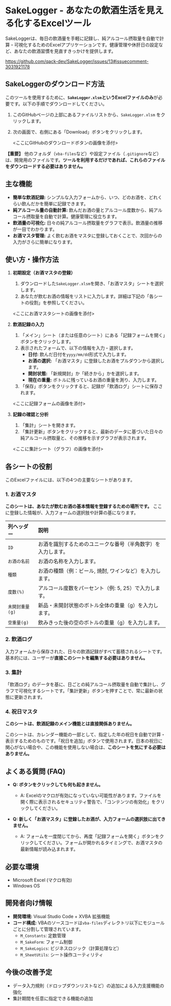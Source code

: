 # SakeLogger - あなたの飲酒生活を見える化するExcelツール

SakeLoggerは、毎日の飲酒量を手軽に記録し、純アルコール摂取量を自動で計算・可視化するためのExcelアプリケーションです。健康管理や休肝日の設定など、あなたの飲酒習慣を見直すきっかけを提供します。

https://github.com/qack-dev/SakeLogger/issues/13#issuecomment-3031921178

## SakeLoggerのダウンロード方法

このツールを使用するために、**`SakeLogger.xlsm`というExcelファイルのみ**が必要です。以下の手順でダウンロードしてください。

1.  このGitHubページの上部にあるファイルリストから、`SakeLogger.xlsm` をクリックします。
2.  次の画面で、右側にある「Download」ボタンをクリックします。

    <ここにGitHubのダウンロードボタンの画像を添付>

**【重要】**
他のフォルダ（`vba-files`など）や設定ファイル（`.gitignore`など）は、開発用のファイルです。**ツールを利用するだけであれば、これらのファイルをダウンロードする必要はありません。**

## 主な機能

*   **簡単な飲酒記録:** シンプルな入力フォームから、いつ、どのお酒を、どれくらい飲んだかを簡単に記録できます。
*   **純アルコール量の自動計算:** 飲んだお酒の量とアルコール度数から、純アルコール摂取量を自動で計算。健康管理に役立ちます。
*   **飲酒量の可視化:** 日々の純アルコール摂取量をグラフで表示。飲酒量の推移が一目でわかります。
*   **お酒マスタ管理:** よく飲むお酒をマスタに登録しておくことで、次回からの入力がさらに簡単になります。

## 使い方・操作方法

1.  **初期設定（お酒マスタの登録）**
    1.  ダウンロードした`SakeLogger.xlsm`を開き、「お酒マスタ」シートを選択します。
    2.  あなたが飲むお酒の情報をリストに入力します。詳細は下記の「各シートの役割」を参照してください。

    <ここにお酒マスタシートの画像を添付>

2.  **飲酒記録の入力**
    1.  「メイン」シート（または任意のシート）にある「記録フォームを開く」ボタンをクリックします。
    2.  表示されたフォームで、以下の情報を入力・選択します。
        *   **日付:** 飲んだ日付を`yyyy/mm/dd`形式で入力します。
        *   **お酒の選択:** 「お酒マスタ」に登録したお酒をプルダウンから選択します。
        *   **開封状態:** 「新規開封」か「続きから」かを選択します。
        *   **現在の重量:** ボトルに残っているお酒の重量を測り、入力します。
    3.  「保存」ボタンをクリックすると、記録が「飲酒ログ」シートに保存されます。

    <ここに記録フォームの画像を添付>

3.  **記録の確認と分析**
    1.  「集計」シートを開きます。
    2.  「集計更新」ボタンをクリックすると、最新のデータに基づいた日々の純アルコール摂取量と、その推移を示すグラフが表示されます。

    <ここに集計シート（グラフ）の画像を添付>

## 各シートの役割

このExcelファイルには、以下の4つの主要なシートがあります。

### 1. お酒マスタ

**このシートは、あなたが飲むお酒の基本情報を登録するための場所です。** ここに登録した情報が、入力フォームの選択肢や計算の基になります。

| 列ヘッダー | 説明 |
| :--- | :--- |
| `ID` | お酒を識別するためのユニークな番号（半角数字）を入力します。 |
| `お酒の名前` | お酒の名称を入力します。 |
| `種類` | お酒の種類（例：ビール, 焼酎, ワインなど）を入力します。 |
| `度数(%)` | アルコール度数をパーセント（例: 5, 25）で入力します。 |
| `未開封重量(g)` | 新品・未開封状態のボトル全体の重量（g）を入力します。 |
| `空重量(g)` | 飲みきった後の空のボトルの重量（g）を入力します。 |

### 2. 飲酒ログ

入力フォームから保存された、日々の飲酒記録がすべて蓄積されるシートです。基本的には、ユーザーが**直接このシートを編集する必要はありません。**

### 3. 集計

「飲酒ログ」のデータを基に、日ごとの純アルコール摂取量を自動で集計し、グラフで可視化するシートです。「集計更新」ボタンを押すことで、常に最新の状態に更新されます。

### 4. 祝日マスタ

**このシートは、飲酒記録のメイン機能とは直接関係ありません。**

このシートは、カレンダー機能の一部として、指定した年の祝日を自動で計算・表示するためのものです。「祝日を追加」ボタンで使用されます。日本の祝日に関心がない場合や、この機能を使用しない場合は、**このシートを気にする必要はありません。**

## よくある質問 (FAQ)

*   **Q: ボタンをクリックしても何も起きません。**
    *   A: Excelのマクロが有効になっていない可能性があります。ファイルを開く際に表示されるセキュリティ警告で、「コンテンツの有効化」をクリックしてください。

*   **Q: 新しく「お酒マスタ」に登録したお酒が、入力フォームの選択肢に出てきません。**
    *   A: フォームを一度閉じてから、再度「記録フォームを開く」ボタンをクリックしてください。フォームが開かれるタイミングで、お酒マスタの最新情報が読み込まれます。

## 必要な環境

*   Microsoft Excel (マクロ有効)
*   Windows OS

## 開発者向け情報

*   **開発環境:** Visual Studio Code + XVBA 拡張機能
*   **コード構成:** VBAのソースコードは`vba-files`ディレクトリ以下にモジュールごとに分割して管理されています。
    *   `M_Constants`: 定数管理
    *   `M_SakeForm`: フォーム制御
    *   `M_SakeLogics`: ビジネスロジック（計算処理など）
    *   `M_SheetUtils`: シート操作ユーティリティ

## 今後の改善予定

*   データ入力規則（ドロップダウンリストなど）の追加による入力支援機能の強化
*   集計期間を任意に指定できる機能の追加
